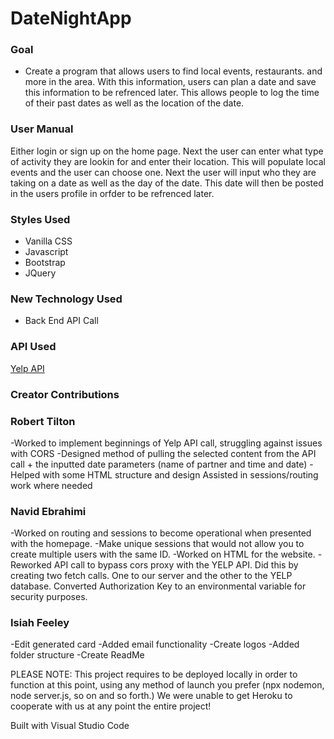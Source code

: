 # DateNightApp
### Goal
- Create a program that allows users to find local events, restaurants. and more in the area. With this information, users can plan a date and save this information to be refrenced later. This allows people to log the time of their past dates as well as the location of the date. 

### User Manual
Either login or sign up on the home page. Next the user can enter what type of activity they are lookin for and enter their location. This will populate local events and the user can choose one. Next the user will input who they are taking on a date as well as the day of the date. This date will then be posted in the users profile in orfder to be refrenced later.

### Styles Used
- Vanilla CSS
- Javascript
- Bootstrap
- JQuery

### New Technology Used
- Back End API Call


### API Used
[Yelp API](https://www.yelp.com/developers/documentation/v3)

### Creator Contributions
### Robert Tilton
-Worked to implement beginnings of Yelp API call, struggling against issues with CORS
-Designed method of pulling the selected content from the API call + the inputted date parameters (name of partner and time and date)
-Helped with some HTML structure and design
Assisted in sessions/routing work where needed



### Navid Ebrahimi
-Worked on routing and sessions to become operational when presented with the   homepage.
-Make unique sessions that would not allow you to create multiple users with the same ID.
-Worked on HTML for the website.
-Reworked API call to bypass cors proxy with the YELP API. Did this by creating two fetch calls. One to our server and the other to the YELP database.
Converted Authorization Key to an environmental variable for security purposes. 



### Isiah Feeley
-Edit generated card
-Added email functionality
-Create logos
-Added folder structure
-Create ReadMe


PLEASE NOTE: This project requires to be deployed locally in order to function at this point, using any method of launch you prefer (npx nodemon, node server.js, so on and so forth.) We were unable to get Heroku to cooperate with us at any point the entire project!

Built with Visual Studio Code
